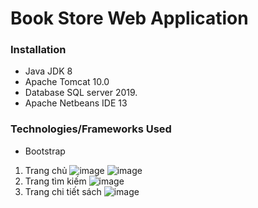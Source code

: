 # Book Store Web Application

### Installation
- Java JDK 8
- Apache Tomcat 10.0
- Database SQL server 2019.
- Apache Netbeans IDE 13

### Technologies/Frameworks Used
- Bootstrap

1. Trang chủ
![image](https://github.com/thanhkhac/PRJ301_COMICSHOP/assets/152879575/6c6dae81-8b1a-45e2-af41-ca6cc04f2ab8)
![image](https://github.com/thanhkhac/PRJ301_COMICSHOP/assets/152879575/3a10498d-d92b-4cca-b603-3517c9a86025)
2. Trang tìm kiếm
![image](https://github.com/thanhkhac/PRJ301_COMICSHOP/assets/152879575/62b84ae7-0611-4989-a14c-b420204dc2e1)
3. Trang chi tiết sách
![image](https://github.com/thanhkhac/PRJ301_COMICSHOP/assets/152879575/3b07abac-c29b-449d-a46c-8f08b51976c0)


